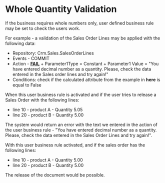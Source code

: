 # Whole Quantity Validation

If the business requires whole numbers only, user defined business rule may be set to check the users work.

For example - a validation of the Sales Order Lines may be applied with the following data:
- Repository: Crm.Sales.SalesOrderLines
- Events - COMMIT
- Action - **[FAIL](https://github.com/ErpNetDocs/tech/blob/master/advanced/business-rules/action-types/fail.md)** + Parameter1Type = Constant + Parameter1 Value = "You have entered decimal number as a quantity. Please, check the data entered in the Sales order lines and try again!"
- Conditions: check if the calculated attribute from the example in **here** is equal to False

When this user business rule is activated and if the user tries to release a Sales Order with the following lines:
- line 10 - product A - Quantity 5.05
- line 20 - product B - Quantity 5.00

The system would return an error with the text we entered in the action of the user business rule - "You have entered decimal number as a quantity. Please, check the data entered in the Sales Order Lines and try again!".

With this user business rule activated, and if the sales order has the following lines:
- line 10 - product A - Quantity 5.00
- line 20 - product B - Quantity 5.00

The release of the document would be possible.
